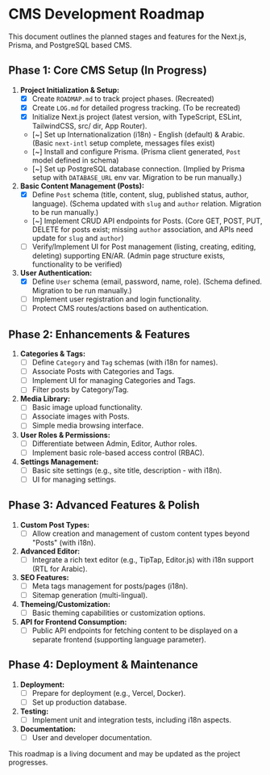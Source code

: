 # CMS Development Roadmap

This document outlines the planned stages and features for the Next.js, Prisma, and PostgreSQL based CMS.

## Phase 1: Core CMS Setup (In Progress)

1.  **Project Initialization & Setup:**
    *   [x] Create `ROADMAP.md` to track project phases. (Recreated)
    *   [x] Create `LOG.md` for detailed progress tracking. (To be recreated)
    *   [x] Initialize Next.js project (latest version, with TypeScript, ESLint, TailwindCSS, src/ dir, App Router).
    *   [~] Set up Internationalization (i18n) - English (default) & Arabic. (Basic `next-intl` setup complete, messages files exist)
    *   [~] Install and configure Prisma. (Prisma client generated, `Post` model defined in schema)
    *   [~] Set up PostgreSQL database connection. (Implied by Prisma setup with `DATABASE_URL` env var. Migration to be run manually.)
2.  **Basic Content Management (Posts):**
    *   [x] Define `Post` schema (title, content, slug, published status, author, language). (Schema updated with `slug` and `author` relation. Migration to be run manually.)
    *   [~] Implement CRUD API endpoints for Posts. (Core GET, POST, PUT, DELETE for posts exist; missing `author` association, and APIs need update for `slug` and `author`)
    *   [ ] Verify/Implement UI for Post management (listing, creating, editing, deleting) supporting EN/AR. (Admin page structure exists, functionality to be verified)
3.  **User Authentication:**
    *   [x] Define `User` schema (email, password, name, role). (Schema defined. Migration to be run manually.)
    *   [ ] Implement user registration and login functionality.
    *   [ ] Protect CMS routes/actions based on authentication.

## Phase 2: Enhancements & Features

1.  **Categories & Tags:**
    *   [ ] Define `Category` and `Tag` schemas (with i18n for names).
    *   [ ] Associate Posts with Categories and Tags.
    *   [ ] Implement UI for managing Categories and Tags.
    *   [ ] Filter posts by Category/Tag.
2.  **Media Library:**
    *   [ ] Basic image upload functionality.
    *   [ ] Associate images with Posts.
    *   [ ] Simple media browsing interface.
3.  **User Roles & Permissions:**
    *   [ ] Differentiate between Admin, Editor, Author roles.
    *   [ ] Implement basic role-based access control (RBAC).
4.  **Settings Management:**
    *   [ ] Basic site settings (e.g., site title, description - with i18n).
    *   [ ] UI for managing settings.

## Phase 3: Advanced Features & Polish

1.  **Custom Post Types:**
    *   [ ] Allow creation and management of custom content types beyond "Posts" (with i18n).
2.  **Advanced Editor:**
    *   [ ] Integrate a rich text editor (e.g., TipTap, Editor.js) with i18n support (RTL for Arabic).
3.  **SEO Features:**
    *   [ ] Meta tags management for posts/pages (i18n).
    *   [ ] Sitemap generation (multi-lingual).
4.  **Themeing/Customization:**
    *   [ ] Basic theming capabilities or customization options.
5.  **API for Frontend Consumption:**
    *   [ ] Public API endpoints for fetching content to be displayed on a separate frontend (supporting language parameter).

## Phase 4: Deployment & Maintenance

1.  **Deployment:**
    *   [ ] Prepare for deployment (e.g., Vercel, Docker).
    *   [ ] Set up production database.
2.  **Testing:**
    *   [ ] Implement unit and integration tests, including i18n aspects.
3.  **Documentation:**
    *   [ ] User and developer documentation.

This roadmap is a living document and may be updated as the project progresses.
